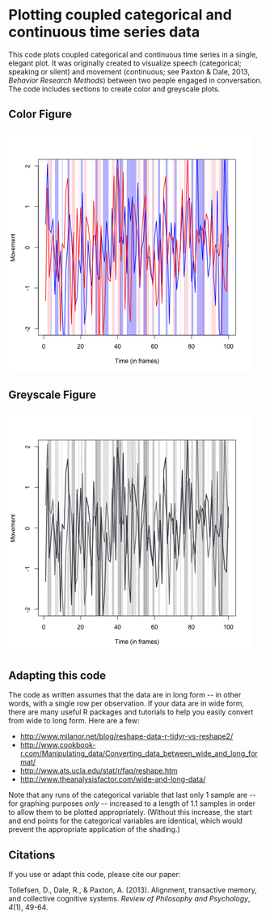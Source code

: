 # Plotting coupled categorical and continuous time series data

This code plots coupled categorical and continuous time series in a single, elegant plot. It was originally created to visualize speech (categorical; speaking or silent) and movement (continuous; see Paxton & Dale, 2013, *Behavior Research Methods*) between two people engaged in conversation. The code includes sections to create color and greyscale plots.

## Color Figure

![alt text](color-figure.png "Color Figure")

## Greyscale Figure

![alt text](greyscale-figure.png "Greyscale Figure")

## Adapting this code

The code as written assumes that the data are in long form -- in other words, with a single row per observation. If your data are in wide form, there are many useful R packages and tutorials to help you easily convert from wide to long form. Here are a few: 
* http://www.milanor.net/blog/reshape-data-r-tidyr-vs-reshape2/
* http://www.cookbook-r.com/Manipulating_data/Converting_data_between_wide_and_long_format/
* http://www.ats.ucla.edu/stat/r/faq/reshape.htm
* http://www.theanalysisfactor.com/wide-and-long-data/

Note that any runs of the categorical variable that last only 1 sample are -- for graphing purposes *only* -- increased to a length of 1.1 samples in order to allow them to be plotted appropriately. (Without this increase, the start and end points for the categorical variables are identical, which would prevent the appropriate application of the shading.)

## Citations

If you use or adapt this code, please cite our paper:

Tollefsen, D., Dale, R., & Paxton, A. (2013). Alignment, transactive memory, and collective cognitive systems. *Review of Philosophy and Psychology*, *4*(1), 49-64.


